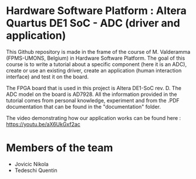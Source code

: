 # Hardware Software Platform : Altera Quartus DE1 SoC - ADC (driver and application)
This Github repository is made in the frame of the course of M. Valderamma (FPMS-UMONS, Belgium) in Hardware Software Platform.
The goal of this course is to write a tutorial about a specific component (here it is an ADC), create or use an existing driver, create an application (human interaction interface) and test it on the board.

The FPGA board that is used in this project is Altera DE1-SoC rev. D. The ADC model on the board is AD7928. All the information provided in the tutorial comes from personal knowledge, experiment and from the .PDF documentation that can be found in the "documentation" folder.

The video demonstrating how our application works can be found here : https://youtu.be/aX6UkGxf2ac

# Members of the team
* Jovicic Nikola
* Tedeschi Quentin
